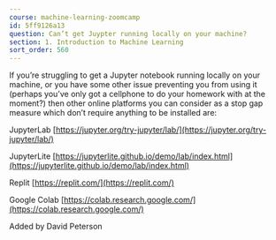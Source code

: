 ```yaml
---
course: machine-learning-zoomcamp
id: 5ff9126a13
question: Can’t get Juypter running locally on your machine?
section: 1. Introduction to Machine Learning
sort_order: 560
---
```


If you’re struggling to get a Jupyter notebook running locally on your machine, or you have some other issue preventing you from using it (perhaps you’ve only got a cellphone to do your homework with at the moment?) then other online platforms you can consider as a stop gap measure which don’t require anything to be installed are:

JupyterLab [https://jupyter.org/try-jupyter/lab/](https://jupyter.org/try-jupyter/lab/)

JupyterLite [https://jupyterlite.github.io/demo/lab/index.html](https://jupyterlite.github.io/demo/lab/index.html)

Replit [https://replit.com/](https://replit.com/)

Google Colab [https://colab.research.google.com/](https://colab.research.google.com/)

Added by David Peterson

